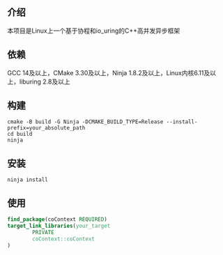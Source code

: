 ## 介绍

本项目是Linux上一个基于协程和io_uring的C++高并发异步框架

## 依赖

GCC 14及以上，CMake 3.30及以上，Ninja 1.8.2及以上，Linux内核6.11及以上，liburing 2.8及以上

## 构建

```shell
cmake -B build -G Ninja -DCMAKE_BUILD_TYPE=Release --install-prefix=your_absolute_path
cd build
ninja
```

## 安装

```shell
ninja install
```

## 使用

```cmake
find_package(coContext REQUIRED)
target_link_libraries(your_target
        PRIVATE
        coContext::coContext
)
```
